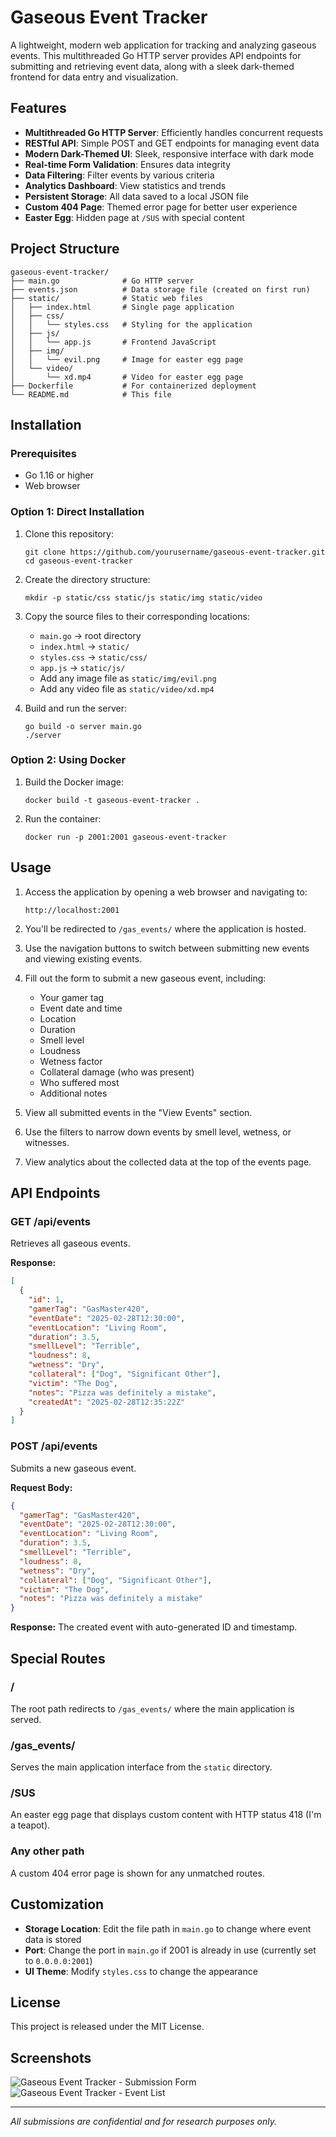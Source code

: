# Gaseous Event Tracker

A lightweight, modern web application for tracking and analyzing gaseous events. This multithreaded Go HTTP server provides API endpoints for submitting and retrieving event data, along with a sleek dark-themed frontend for data entry and visualization.

## Features

- **Multithreaded Go HTTP Server**: Efficiently handles concurrent requests
- **RESTful API**: Simple POST and GET endpoints for managing event data
- **Modern Dark-Themed UI**: Sleek, responsive interface with dark mode
- **Real-time Form Validation**: Ensures data integrity
- **Data Filtering**: Filter events by various criteria
- **Analytics Dashboard**: View statistics and trends
- **Persistent Storage**: All data saved to a local JSON file
- **Custom 404 Page**: Themed error page for better user experience
- **Easter Egg**: Hidden page at `/SUS` with special content

## Project Structure

```
gaseous-event-tracker/
├── main.go              # Go HTTP server
├── events.json          # Data storage file (created on first run)
├── static/              # Static web files
│   ├── index.html       # Single page application
│   ├── css/             
│   │   └── styles.css   # Styling for the application
│   ├── js/
│   │   └── app.js       # Frontend JavaScript
│   ├── img/
│   │   └── evil.png     # Image for easter egg page
│   └── video/
│       └── xd.mp4       # Video for easter egg page
├── Dockerfile           # For containerized deployment
└── README.md            # This file
```

## Installation

### Prerequisites

- Go 1.16 or higher
- Web browser

### Option 1: Direct Installation

1. Clone this repository:
   ```
   git clone https://github.com/yourusername/gaseous-event-tracker.git
   cd gaseous-event-tracker
   ```

2. Create the directory structure:
   ```
   mkdir -p static/css static/js static/img static/video
   ```

3. Copy the source files to their corresponding locations:
   - `main.go` → root directory
   - `index.html` → `static/`
   - `styles.css` → `static/css/`
   - `app.js` → `static/js/`
   - Add any image file as `static/img/evil.png`
   - Add any video file as `static/video/xd.mp4`

4. Build and run the server:
   ```
   go build -o server main.go
   ./server
   ```

### Option 2: Using Docker

1. Build the Docker image:
   ```
   docker build -t gaseous-event-tracker .
   ```

2. Run the container:
   ```
   docker run -p 2001:2001 gaseous-event-tracker
   ```

## Usage

1. Access the application by opening a web browser and navigating to:
   ```
   http://localhost:2001
   ```

2. You'll be redirected to `/gas_events/` where the application is hosted.

3. Use the navigation buttons to switch between submitting new events and viewing existing events.

4. Fill out the form to submit a new gaseous event, including:
   - Your gamer tag
   - Event date and time
   - Location
   - Duration
   - Smell level
   - Loudness
   - Wetness factor
   - Collateral damage (who was present)
   - Who suffered most
   - Additional notes

5. View all submitted events in the "View Events" section.

6. Use the filters to narrow down events by smell level, wetness, or witnesses.

7. View analytics about the collected data at the top of the events page.

## API Endpoints

### GET /api/events

Retrieves all gaseous events.

**Response:**
```json
[
  {
    "id": 1,
    "gamerTag": "GasMaster420",
    "eventDate": "2025-02-28T12:30:00",
    "eventLocation": "Living Room",
    "duration": 3.5,
    "smellLevel": "Terrible",
    "loudness": 8,
    "wetness": "Dry",
    "collateral": ["Dog", "Significant Other"],
    "victim": "The Dog",
    "notes": "Pizza was definitely a mistake",
    "createdAt": "2025-02-28T12:35:22Z"
  }
]
```

### POST /api/events

Submits a new gaseous event.

**Request Body:**
```json
{
  "gamerTag": "GasMaster420",
  "eventDate": "2025-02-28T12:30:00",
  "eventLocation": "Living Room",
  "duration": 3.5,
  "smellLevel": "Terrible",
  "loudness": 8,
  "wetness": "Dry",
  "collateral": ["Dog", "Significant Other"],
  "victim": "The Dog",
  "notes": "Pizza was definitely a mistake"
}
```

**Response:**
The created event with auto-generated ID and timestamp.

## Special Routes

### /

The root path redirects to `/gas_events/` where the main application is served.

### /gas_events/

Serves the main application interface from the `static` directory.

### /SUS

An easter egg page that displays custom content with HTTP status 418 (I'm a teapot).

### Any other path

A custom 404 error page is shown for any unmatched routes.

## Customization

- **Storage Location**: Edit the file path in `main.go` to change where event data is stored
- **Port**: Change the port in `main.go` if 2001 is already in use (currently set to `0.0.0.0:2001`)
- **UI Theme**: Modify `styles.css` to change the appearance

## License

This project is released under the MIT License.

## Screenshots

![Gaseous Event Tracker - Submission Form](screenshots/form.png)
![Gaseous Event Tracker - Event List](screenshots/events.png)

---

*All submissions are confidential and for research purposes only.*